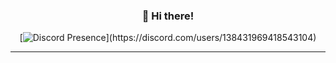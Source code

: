 
<h3 align="center">👋 Hi there!</h3>
<p align="center">  

<div align="center">  

[![Discord Presence](https://lanyard-profile-readme.vercel.app/api/138431969418543104?&animated=false&hideDiscrim=true&borderRadius=30px&idleMessage=Probably%20doing%20something%20else...)](https://discord.com/users/138431969418543104)

</div>
</p>

---
<!--
  <a href="https://discord.gg/3Chh8gu">
  <img align="center" alt="Wonder's Discord" width="22px" src="https://raw.githubusercontent.com/peterthehan/peterthehan/master/assets/discord.svg" />
</a>


**YaBoyWonder/YaBoyWonder** is a ✨ _special_ ✨ repository because its `README.md` (this file) appears on your GitHub profile.

Here are some ideas to get you started:

- 🔭 I’m currently working on ...
- 🌱 I’m currently learning ...
- 👯 I’m looking to collaborate on ...
- 🤔 I’m looking for help with ...
- 💬 Ask me about ...
- 📫 How to reach me: ...
- 😄 Pronouns: ...
- ⚡ Fun fact: ...
-->
